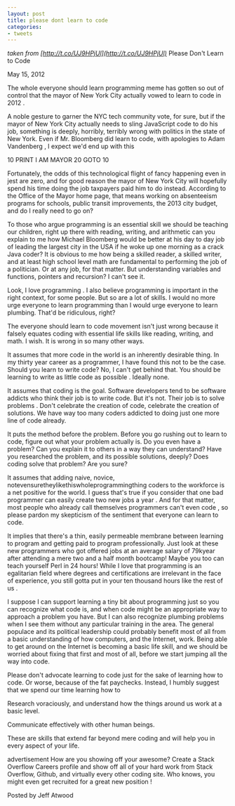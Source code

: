 ```yaml
---
layout: post
title: please dont learn to code
categories:
- tweets
---
```

*taken from [http://t.co/UJ9HPjUl](http://t.co/UJ9HPjUl)*
Please Don't Learn to Code

May 15, 2012

The whole everyone should learn programming meme has gotten so out of control that the mayor of New York City actually vowed to learn to code in 2012 .

A noble gesture to garner the NYC tech community vote, for sure, but if the mayor of New York City actually needs to sling JavaScript code to do his job, something is deeply, horribly, terribly wrong with politics in the state of New York. Even if Mr. Bloomberg did learn to code, with apologies to Adam Vandenberg , I expect we'd end up with this

10 PRINT I AM MAYOR 20 GOTO 10

Fortunately, the odds of this technological flight of fancy happening  even in jest  are zero, and for good reason the mayor of New York City will hopefully spend his time doing the job taxpayers paid him to do instead. According to the Office of the Mayor home page, that means working on absenteeism programs for schools, public transit improvements, the 2013 city budget, and  do I really need to go on?

To those who argue programming is an essential skill we should be teaching our children, right up there with reading, writing, and arithmetic can you explain to me how Michael Bloomberg would be better at his day to day job of leading the largest city in the USA if he woke up one morning as a crack Java coder? It is obvious to me how being a skilled reader, a skilled writer, and at least high school level math are fundamental to performing the job of a politician. Or at any job, for that matter. But understanding variables and functions, pointers and recursion? I can't see it.

Look, I love programming . I also believe programming is important  in the right context, for some people. But so are a lot of skills. I would no more urge everyone to learn programming than I would urge everyone to learn plumbing. That'd be ridiculous, right?

The everyone should learn to code movement isn't just wrong because it falsely equates coding with essential life skills like reading, writing, and math. I wish. It is wrong in so many other ways.

It assumes that more code in the world is an inherently desirable thing. In my thirty year career as a programmer, I have found this  not to be the case. Should you learn to write code? No, I can't get behind that. You should be learning to write as little code as possible . Ideally none.

It assumes that coding is the goal. Software developers tend to be software addicts who think their job is to write code. But it's not. Their job is to solve problems . Don't celebrate the creation of code, celebrate the creation of solutions. We have way too many coders addicted to doing just one more line of code already.

It puts the method before the problem. Before you go rushing out to learn to code, figure out what your problem actually is. Do you even have a problem? Can you explain it to others in a way they can understand? Have you researched the problem, and its possible solutions, deeply? Does coding solve that problem? Are you sure?

It assumes that adding naive, novice, notevensuretheylikethiswholeprogrammingthing coders to the workforce is a net positive for the world. I guess that's true if you consider that one bad programmer can easily create two new jobs a year . And for that matter, most people who already call themselves programmers can't even code , so please pardon my skepticism of the sentiment that everyone can learn to code.

It implies that there's a thin, easily permeable membrane between learning to program and getting paid to program professionally. Just look at these new programmers who got offered jobs at an average salary of 79kyear after attending a mere two and a half month bootcamp! Maybe you too can teach yourself Perl in 24 hours! While I love that programming is an egalitarian field where degrees and certifications are irrelevant in the face of experience, you still gotta put in your ten thousand hours like the rest of us .

I suppose I can support learning a tiny bit about programming just so you can recognize what code is, and when code might be an appropriate way to approach a problem you have.  But I can also recognize plumbing problems when I see them without any particular training in the area. The general populace and its political leadership could probably benefit most of all from a basic understanding of how computers, and the Internet, work. Being able to get around on the Internet is becoming a basic life skill, and we should be worried about fixing that first and most of all, before we start jumping all the way into code.

Please don't advocate learning to code just for the sake of learning how to code. Or worse, because of the fat paychecks. Instead, I humbly suggest that we spend our time learning how to 

Research voraciously, and understand how the things around us work at a basic level.

Communicate effectively with other human beings.

These are skills that extend far beyond mere coding and will help you in every aspect of your life.

advertisement How are you showing off your awesome? Create a Stack Overflow Careers profile and show off all of your hard work from Stack Overflow, Github, and virtually every other coding site. Who knows, you might even get recruited for a great new position !

Posted by Jeff Atwood

